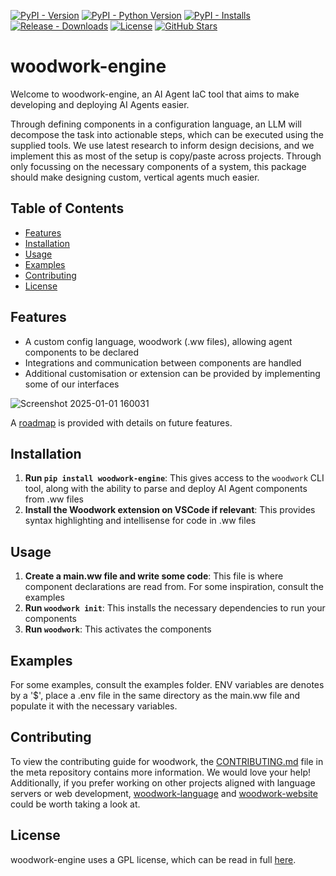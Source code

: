 [![PyPI - Version](https://img.shields.io/pypi/v/woodwork-engine.svg?logo=pypi&label=PyPI&logoColor=gold)](https://pypi.org/project/woodwork-engine/)
[![PyPI - Python Version](https://img.shields.io/pypi/pyversions/woodwork-engine.svg?logo=python&label=Python&logoColor=gold)](https://pypi.org/project/woodwork-engine/)
[![PyPI - Installs](https://img.shields.io/pypi/dm/woodwork-engine.svg?color=blue&label=Installs&logo=pypi&logoColor=gold)](https://pypi.org/project/woodwork-engine/)
[![Release - Downloads](https://img.shields.io/github/downloads/willwoodward/woodwork-engine/total?label=Downloads)](https://github.com/willwoodward/woodwork-engine/releases)
[![License](https://img.shields.io/github/license/willwoodward/woodwork-engine?label=License&logo=open-source-initiative)](https://github.com/willwoodward/woodwork-engine/blob/main/LICENSE)
[![GitHub Stars](https://img.shields.io/github/stars/willwoodward/woodwork-engine?label=Stars&logo=github)](https://github.com/willwoodward/woodwork-engine/stargazers)

# woodwork-engine
Welcome to woodwork-engine, an AI Agent IaC tool that aims to make developing and deploying AI Agents easier.

Through defining components in a configuration language, an LLM will decompose the task into actionable steps, which can be executed using the supplied tools. We use latest research to inform design decisions, and we implement this as most of the setup is copy/paste across projects. Through only focussing on the necessary components of a system, this package should make designing custom, vertical agents much easier.

## Table of Contents
- [Features](#features)
- [Installation](#installation)
- [Usage](#usage)
- [Examples](#examples)
- [Contributing](#contributing)
- [License](#license)

## Features
- A custom config language, woodwork (.ww files), allowing agent components to be declared
- Integrations and communication between components are handled
- Additional customisation or extension can be provided by implementing some of our interfaces

![Screenshot 2025-01-01 160031](https://github.com/user-attachments/assets/1a1c759e-aa5e-4499-902f-6d8abd23b3b8)

A [roadmap](https://github.com/willwoodward/woodwork-meta/blob/main/ROADMAP.md) is provided with details on future features.

## Installation
1. **Run `pip install woodwork-engine`**: This gives access to the `woodwork` CLI tool, along with the ability to parse and deploy AI Agent components from .ww files
2. **Install the Woodwork extension on VSCode if relevant**: This provides syntax highlighting and intellisense for code in .ww files

## Usage
1. **Create a main.ww file and write some code**: This file is where component declarations are read from. For some inspiration, consult the examples
2. **Run `woodwork init`**: This installs the necessary dependencies to run your components
3. **Run `woodwork`**: This activates the components

## Examples
For some examples, consult the examples folder. ENV variables are denotes by a '$', place a .env file in the same directory as the main.ww file and populate it with the necessary variables.

## Contributing
To view the contributing guide for woodwork, the [CONTRIBUTING.md](https://github.com/willwoodward/woodwork-meta/blob/main/CONTRIBUTING.md) file in the meta repository contains more information. We would love your help! Additionally, if you prefer working on other projects aligned with language servers or web development, [woodwork-language](https://github.com/willwoodward/woodwork-language) and [woodwork-website](https://github.com/willwoodward/woodwork-website) could be worth taking a look at.

## License
woodwork-engine uses a GPL license, which can be read in full [here](./LICENSE).

